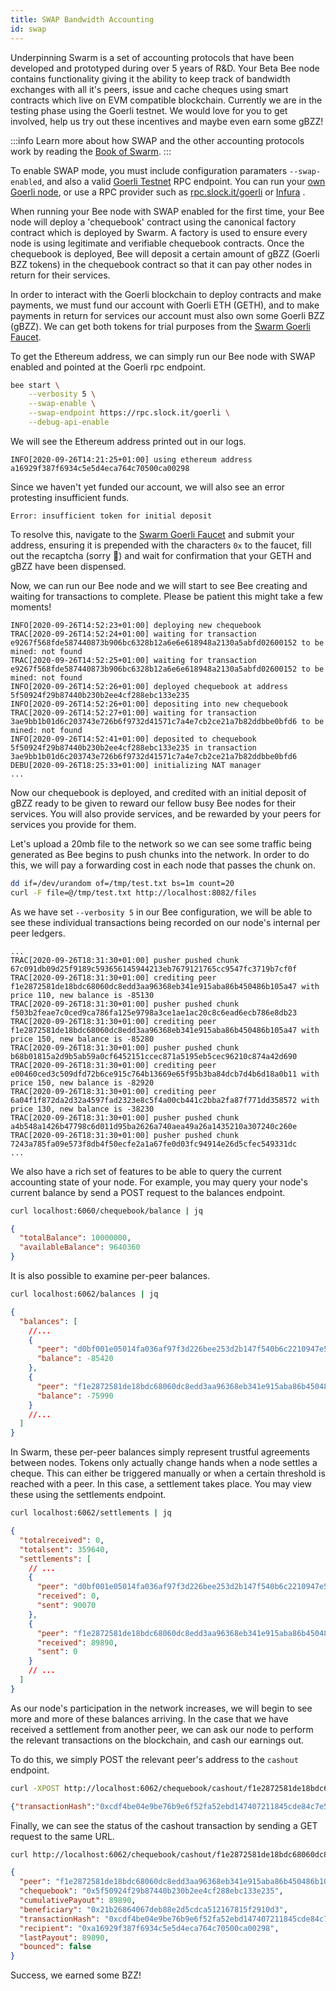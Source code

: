 ```yaml
---
title: SWAP Bandwidth Accounting
id: swap
---
```


Underpinning Swarm is a set of accounting protocols that have been developed and prototyped during over 5 years of R&D. Your Beta Bee node contains functionality giving it the ability to keep track of bandwidth exchanges with all it's peers, issue and cache cheques using smart contracts which live on EVM compatible blockchain. Currently we are in the testing phase using the Goerli testnet. We would love for you to get involved, help us try out these incentives and maybe even earn some gBZZ!

:::info
Learn more about how SWAP and the other accounting protocols work by reading the [Book of Swarm](https://swarm-gateways.net/bzz:/latest.bookofswarm.eth/the-book-of-swarm.pdf).
:::

To enable SWAP mode, you must include configuration paramaters `--swap-enabled`, and also a valid [Goerli Testnet](https://goerli.net/) RPC endpoint. You can run your [own Goerli node](https://github.com/goerli/testnet), or use a RPC provider such as [rpc.slock.it/goerli](https://rpc.slock.it/goerli) or [Infura](https://infura.io/) .

When running your Bee node with SWAP enabled for the first time, your Bee node will deploy a 'chequebook' contract using the canonical factory contract which is deployed by Swarm. A factory is used to ensure every node is using legitimate and verifiable chequebook contracts. Once the chequebook is deployed, Bee will deposit a certain amount of gBZZ (Goerli BZZ tokens) in the chequebook contract so that it can pay other nodes in return for their services.

In order to interact with the Goerli blockchain to deploy contracts and make payments, we must fund our account with Goerli ETH (GETH), and to make payments in return for services our account must also own some Goerli BZZ (gBZZ). We can get both tokens for trial purposes from the [Swarm Goerli Faucet](https://faucet.ethswarm.org/).

To get the Ethereum address, we can simply run our Bee node with SWAP enabled and pointed at the Goerli rpc endpoint.

```sh
bee start \
	--verbosity 5 \
	--swap-enable \
	--swap-endpoint https://rpc.slock.it/goerli \
	--debug-api-enable
```

We will see the Ethereum address printed out in our logs.

```
INFO[2020-09-26T14:21:25+01:00] using ethereum address a16929f387f6934c5e5d4eca764c70500ca00298
```

Since we haven't yet funded our account, we will also see an error protesting insufficient funds.

```
Error: insufficient token for initial deposit	
```

To resolve this, navigate to the [Swarm Goerli Faucet](https://faucet.ethswarm.org/) and submit your address, ensuring it is prepended with the characters `0x` to the faucet, fill out the recaptcha (sorry 🙈) and wait for confirmation that your GETH and gBZZ have been dispensed.

Now, we can run our Bee node and we will start to see Bee creating and waiting for transactions to complete. Please be patient this might take a few moments!

```
INFO[2020-09-26T14:52:23+01:00] deploying new chequebook
TRAC[2020-09-26T14:52:24+01:00] waiting for transaction e9267f568fde587440873b906bc6328b12a6e6e618948a2130a5abfd02600152 to be mined: not found
TRAC[2020-09-26T14:52:25+01:00] waiting for transaction e9267f568fde587440873b906bc6328b12a6e6e618948a2130a5abfd02600152 to be mined: not found
INFO[2020-09-26T14:52:26+01:00] deployed chequebook at address 5f50924f29b87440b230b2ee4cf288ebc133e235
INFO[2020-09-26T14:52:26+01:00] depositing into new chequebook
TRAC[2020-09-26T14:52:27+01:00] waiting for transaction 3ae9bb1b01d6c203743e726b6f9732d41571c7a4e7cb2ce21a7b82ddbbe0bfd6 to be mined: not found
INFO[2020-09-26T14:52:41+01:00] deposited to chequebook 5f50924f29b87440b230b2ee4cf288ebc133e235 in transaction 3ae9bb1b01d6c203743e726b6f9732d41571c7a4e7cb2ce21a7b82ddbbe0bfd6
DEBU[2020-09-26T18:25:33+01:00] initializing NAT manager
...
```

Now our chequebook is deployed, and credited with an initial deposit of gBZZ ready to be given to reward our fellow busy Bee nodes for their services. You will also provide services, and be rewarded by your peers for services you provide for them.

Let's upload a 20mb file to the network so we can see some traffic being generated as Bee begins to push chunks into the network. In order to do this, we will pay a forwarding cost in each node that passes the chunk on.

```sh
dd if=/dev/urandom of=/tmp/test.txt bs=1m count=20
curl -F file=@/tmp/test.txt http://localhost:8082/files
```

As we have set `--verbosity 5` in our Bee configuration, we will be able to see these individual transactions being recorded on our node's internal per peer ledgers.

```
...
TRAC[2020-09-26T18:31:30+01:00] pusher pushed chunk 67c091db09d25f9189c593656145944213eb7679121765cc9547fc3719b7cf0f
TRAC[2020-09-26T18:31:30+01:00] crediting peer f1e2872581de18bdc68060dc8edd3aa96368eb341e915aba86b450486b105a47 with price 110, new balance is -85130
TRAC[2020-09-26T18:31:30+01:00] pusher pushed chunk f503b2feae7c0ced9ca786fa125e9798a3ce1ae1ac20c8c6ead6ecb786e8db23
TRAC[2020-09-26T18:31:30+01:00] crediting peer f1e2872581de18bdc68060dc8edd3aa96368eb341e915aba86b450486b105a47 with price 150, new balance is -85280
TRAC[2020-09-26T18:31:30+01:00] pusher pushed chunk b68b01815a2d9b5ab59a0cf6452151ccec871a5195eb5cec96210c874a42d690
TRAC[2020-09-26T18:31:30+01:00] crediting peer e00460ced3c509dfd72b6ce915c764b13669e65f95b3ba84dcb7d4b6d18a0b11 with price 150, new balance is -82920
TRAC[2020-09-26T18:31:30+01:00] crediting peer 6a04f1f872da2d32a4597fad2323e8c5f4a00cb441c2bba2fa87f771dd358572 with price 130, new balance is -38230
TRAC[2020-09-26T18:31:30+01:00] pusher pushed chunk a4b548a1426b47798c6d011d95ba2626a740aea49a26a1435210a307240c260e
TRAC[2020-09-26T18:31:30+01:00] pusher pushed chunk 7243a785fa09e573f8db4f50ecfe2a1a67fe0d03fc94914e26d5cfec549331dc
...
```

We also have a rich set of features to be able to query the current accounting state of your node. For example, you may query your node's current balance by send a POST request to the balances endpoint.

```sh
curl localhost:6060/chequebook/balance | jq
```

```json
{
  "totalBalance": 10000000,
  "availableBalance": 9640360
}
```

It is also possible to examine per-peer balances.

```sh
curl localhost:6062/balances | jq
```

```json
{
  "balances": [
    //...
    {
      "peer": "d0bf001e05014fa036af97f3d226bee253d2b147f540b6c2210947e5b7b409af",
      "balance": -85420
    },
    {
      "peer": "f1e2872581de18bdc68060dc8edd3aa96368eb341e915aba86b450486b105a47",
      "balance": -75990
    }
    //...
  ]
}
```

In Swarm, these per-peer balances simply represent trustful agreements between nodes. Tokens only actually change hands when a node settles a cheque. This can either be triggered manually or when a certain threshold is reached with a peer. In this case, a settlement takes place. You may view these using the settlements endpoint.

```sh
curl localhost:6062/settlements | jq
```

```json
{
  "totalreceived": 0,
  "totalsent": 359640,
  "settlements": [
    // ...
    {
      "peer": "d0bf001e05014fa036af97f3d226bee253d2b147f540b6c2210947e5b7b409af",
      "received": 0,
      "sent": 90070
    },
    {
      "peer": "f1e2872581de18bdc68060dc8edd3aa96368eb341e915aba86b450486b105a47",
      "received": 89890,
      "sent": 0
    }
    // ...
  ]
}
```

As our node's participation in the network increases, we will begin to see more and more of these balances arriving. In the case that we have received a settlement from another peer, we can ask our node to perform the relevant transactions on the blockchain, and cash our earnings out.

To do this, we simply POST the relevant peer's address to the `cashout` endpoint.

```sh
curl -XPOST http://localhost:6062/chequebook/cashout/f1e2872581de18bdc68060dc8edd3aa96368eb341e915aba86b450486b105a47
```

```json
{"transactionHash":"0xcdf4be04e9be76b9e6f52fa52ebd147407211845cde84c7e5634a3a3604df8c4"}
```

Finally, we can see the status of the cashout transaction by sending a GET request to the same URL.

```sh
curl http://localhost:6062/chequebook/cashout/f1e2872581de18bdc68060dc8edd3aa96368eb341e915aba86b450486b105a47 | jq
```

```json
{
  "peer": "f1e2872581de18bdc68060dc8edd3aa96368eb341e915aba86b450486b105a47",
  "chequebook": "0x5f50924f29b87440b230b2ee4cf288ebc133e235",
  "cumulativePayout": 89890,
  "beneficiary": "0x21b26864067deb88e2d5cdca512167815f2910d3",
  "transactionHash": "0xcdf4be04e9be76b9e6f52fa52ebd147407211845cde84c7e5634a3a3604df8c4",
  "recipient": "0xa16929f387f6934c5e5d4eca764c70500ca00298",
  "lastPayout": 89890,
  "bounced": false
}
```

Success, we earned some BZZ!
